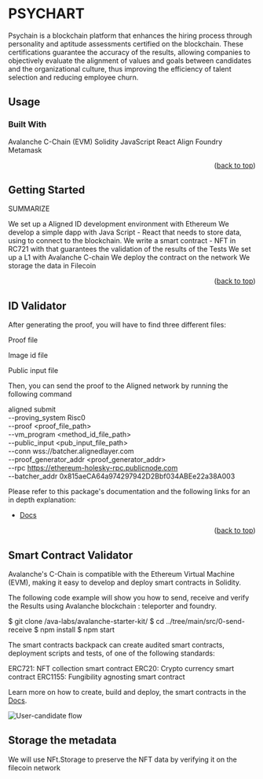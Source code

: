 # PSYCHART

Psychain is a blockchain platform that enhances the hiring process through personality and aptitude assessments certified on the blockchain. These certifications guarantee
the accuracy of the results, allowing companies to objectively evaluate the alignment of values and goals between candidates and the organizational culture, thus improving 
the efficiency of talent selection and reducing employee churn.

## Usage 

### Built With

Avalanche C-Chain (EVM)
Solidity
JavaScript
React
Align
Foundry
Metamask



<p align="right">(<a href="#readme-top">back to top</a>)</p>

<!-- GETTING STARTED -->
## Getting Started

SUMMARIZE

We set up a Aligned ID development environment with Ethereum
We develop a simple dapp with Java Script - React that needs to store data, 
using  to connect to the blockchain.
We write a smart contract - NFT in RC721 with that guarantees the validation of the results of the Tests
We set up a L1  with Avalanche C-chain
We deploy the contract on the network 
We storage the data in Filecoin

<p align="right">(<a href="#readme-top">back to top</a>)</p>

## ID Validator

After generating the proof, you will have to find three different files:

Proof file

Image id file

Public input file

Then, you can send the proof to the Aligned network by running the following command

aligned submit \
  --proving_system Risc0 \
  --proof <proof_file_path> \
  --vm_program <method_id_file_path> \
  --public_input <pub_input_file_path> \
  --conn wss://batcher.alignedlayer.com \
  --proof_generator_addr <proof_generator_addr> \
  --rpc https://ethereum-holesky-rpc.publicnode.com \
  --batcher_addr 0x815aeCA64a974297942D2Bbf034ABEe22a38A003

  Please refer to this package's documentation and the following links for an in depth explanation:

-   [Docs](https://docs.alignedlayer.com/guides/4_generating_proofs) 
  

<p align="right">(<a href="#readme-top">back to top</a>)</p>

## Smart Contract Validator

Avalanche's C-Chain is compatible with the Ethereum Virtual Machine (EVM), making it easy to develop and deploy smart contracts in Solidity.

The following code example will show you how to send, receive and verify the Results using Avalanche blockchain : teleporter and foundry.

$ git clone /ava-labs/avalanche-starter-kit/
$ cd ../tree/main/src/0-send-receive
$ npm install
$ npm start

The smart contracts backpack can create audited smart contracts, deployment scripts and tests, of one of the following standards:

ERC721: NFT collection smart contract
ERC20: Crypto currency smart contract
ERC1155: Fungibility agnosting smart contract

Learn more on how to create, build and deploy, the smart contracts in the [Docs](https://github.com/ava-labs/avalanche-starter-kit/tree/main/src).


![User-candidate flow](https://pouch.jumpshare.com/preview/PVhNAxNOoKGi4_zJdG61zLaXnM-adPPd9axH-PetxMKnlynRl0llzw_nNNBPvzQ4Jc-9rlX5rWu8GvHQBUOlM7pd_5s3tfw7u40JkbNGMyQ)


## Storage the metadata

We will use NFt.Storage to preserve the NFT data by verifying it on the filecoin network
